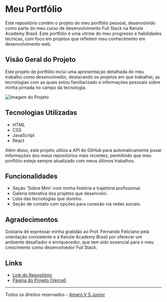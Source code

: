 # Meu Portfólio

Este repositório contém o projeto do meu portfólio pessoal, desenvolvido como parte do meu curso de desenvolvimento Full Stack na Kenzie Academy Brasil. Este portfólio é uma vitrine do meu progresso e habilidades técnicas, com foco em projetos que refletem meu conhecimento em desenvolvimento web.

## Visão Geral do Projeto

Este projeto de portfólio inclui uma apresentação detalhada do meu trabalho como desenvolvedor, destacando os projetos em que trabalhei, as tecnologias com as quais estou familiarizado e informações pessoais sobre minha jornada no campo da tecnologia.

![Imagem do Projeto](https://github.com/Kenzie-Academy-Brasil-Developers/m3-s1-entrega-portfolio-template-JrValerio/blob/main/src/assets/Portif%C3%B3lio.png)

## Tecnologias Utilizadas

- HTML
- CSS
- JavaScript
- React

Além disso, este projeto utiliza a API do GitHub para automaticamente puxar informações dos meus repositórios mais recentes, permitindo que meu portfólio esteja sempre atualizado com meus últimos trabalhos.

## Funcionalidades

- Seção 'Sobre Mim' com minha história e trajetória profissional.
- Galeria interativa dos projetos que desenvolvi.
- Lista das tecnologias que domino.
- Seção de contato com opções para conexão via redes sociais.

## Agradecimentos

Gostaria de expressar minha gratidão ao Prof. Fernando Feliciano pela orientação consistente e à Kenzie Academy Brasil por oferecer um ambiente desafiador e enriquecedor, que tem sido essencial para o meu crescimento como desenvolvedor Full Stack.

## Links

- [Link do Repositório](https://github.com/Kenzie-Academy-Brasil-Developers/m3-s1-entrega-portfolio-template-JrValerio)
- [Página do Projeto (Vercel)](https://m3-s1-entrega-portfolio-template-jr-valerio-3r3fyq6d5.vercel.app/)

---

Todos os direitos reservados - [Amaro V S Junior](https://linkedin.com/in/jrvalerio)

